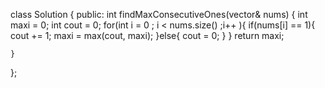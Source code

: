 class Solution {
public:
    int findMaxConsecutiveOnes(vector<int>& nums) {
        int maxi = 0;
        int cout = 0;
        for(int i = 0 ; i < nums.size() ;i++ ){
            if(nums[i] == 1){
                cout += 1;
                maxi = max(cout, maxi); 
            }else{
                cout = 0;
            }
        }
        return maxi;
        
    }
};

